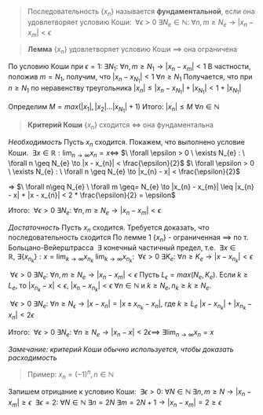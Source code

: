  >Последовательность $\{x_{n}\}$ называется **фундаментальной**, если она удовлетворяет условию Коши: $\ \forall \epsilon>0 \ \exists N_{e} \in \mathbb{N} : \ \forall n, m \geq N_{e} \to |x_{n} - x_{m}| < \epsilon$

> **Лемма**
> $\{ x_{n} \}$ удовлетворяет условию Коши $\implies$ она ограничена

По условию Коши при $\epsilon = 1: \ \exists N_{1} : \ \forall n, m \geq N_{1} \to |x_{n} - x_{m}| < 1$
В частности, положив $m =N_{1}$, получим, что $|x_{n} - x_{N_{1}}| < 1 \ \forall n \geq N_{1}$
Получается, что при $n \geq N_{1}$ по неравенству треугольника $|x_{n}| \leq |x_{n} - x_{N_{1}}| + |x_{N_{1}}| < 1 + |x_{N_{1}}|$

Определим $M = max(|x_{1}|, |x_{2}| \dots |x_{N_{1}}| + 1)$
Итого: $|x_{n}| \leq M \ \forall n \in \mathbb{N}$

> **Критерий Коши**
> $\{ x_{n} \}$ сходится $\iff$ она фундаментальна

*Необходимость*
Пусть $x_{n}$ сходится. Покажем, что выполнено условие Коши.
$\ \exists x \in \mathbb{R} : \lim_{ n \to \infty }x_{n} = x \iff$ 
$\ \forall \epsilon > 0 \ \exists N_{e} : \ \forall n \geq N_{e} \to |x - x_{n}| < \frac{\epsilon}{2}$
$\ \forall \epsilon > 0 \ \exists N_{e} : \ \forall n \geq N_{e} \to |x_{n} - x| < \frac{\epsilon}{2}$

=> $\ \forall n\geq N_{e} \ \forall m \geq= N_{e} \to |x_{n} - x_{m}| \leq |x_{n} - x| + |x - x_{n}| < 2 * \frac{\epsilon}{2} = \epsilon$

Итого: $\ \forall \epsilon > 0 \ \exists N_{e} : \ \forall n, m \geq N_{e} \to |x_{n} - x_{m}| < \epsilon$

*Достаточность*
Пусть $x_{n}$ сходится. Требуется доказать, что последовательность сходится
По лемме 1 $\{ x_{n} \}$ - ограниченная $\implies$  по т. Больцано-Вейерштрасса $\ \exists$ конечный частичный предел, т.е. $\ \exists x \in \mathbb{R}, \ \exists \{ x_{n_{k}} \} : x = \lim_{ k \to \infty } x_{n_{k}}$
$\lim_{ k \to \infty } x_{n_{k}}$: $\ \forall \epsilon > 0 \ \exists K_{e} : \ \forall n \geq K_{e} \to |x - x_{n_{k}}| < \epsilon$

$\ \forall \epsilon > 0 \ \exists N_{e} : \ \forall n, m \geq N_{e} \to |x_{n} - x_{m}| < \epsilon$
Пусть $L_{\epsilon} = max(N_{e}, K_{e})$. Если $k \geq L_{e}$, то $|x_{n_{k}} - x| < \epsilon$, $|x_{n} - x_{n_{k}}| < \epsilon \ \forall n \in \mathbb{N}$ и $k \geq N_{e}, n_{k} \geq k \geq N_{e}$.

$\ \forall \epsilon > 0 \ \exists N_{e} : \ \forall n \geq N_{\epsilon} \to |x - x_{n}| = |x \pm x_{n_{k}} - x_{n}|$, где $k \geq L_{e}$
$|x - x_{n_{k}}| + |x_{n_{k}} - x_{n}| < 2\epsilon$

Итого: $\ \forall \epsilon > 0 \ \exists N_{e} : \ \forall n \geq N_{e} \to |x_{n} - x| < 2\epsilon \implies \ \exists \lim_{ n \to \infty } x_{n} = x$

*Замечание: критерий Коши обычно используется, чтобы доказать расходимость*

>Пример: $x_{n} = (-1)^n, n \in \mathbb{N}$

Запишем отрицание к условию Коши: $\ \exists \epsilon > 0 : \ \forall N \in \mathbb{N} \ \exists n, m \geq N \to |x_{n} - x_{m}| \geq \epsilon$
$\ \exists \epsilon = 2 : \ \forall N \in \mathbb{N} \ \exists n = 2N \ \exists m = 2N + 1 \to |x_{n} - x_{m}| = 2 \geq \epsilon$

